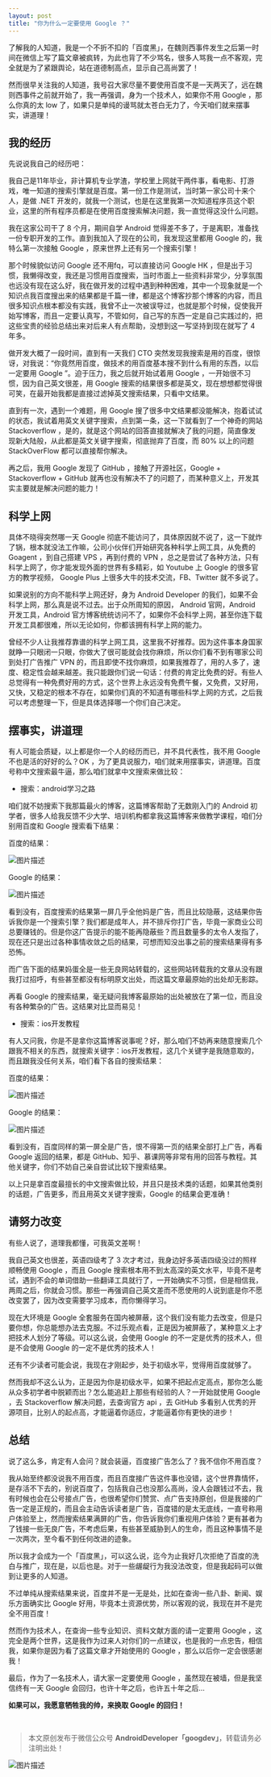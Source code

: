 ```yaml
---
layout: post
title: "你为什么一定要使用 Google ？"
---
```



了解我的人知道，我是一个不折不扣的「百度黑」，在魏则西事件发生之后第一时间在微信上写了篇文章被疯转，为此也背了不少骂名，很多人骂我一点不客观，完全就是为了紧跟舆论，站在道德制高点，显示自己高尚罢了！

然而很早关注我的人知道，我号召大家尽量不要使用百度不是一天两天了，远在魏则西事件之前就开始了，我一再强调，身为一个技术人，如果你不用 Google ，那么你真的太 low 了，如果只是单纯的谩骂就太苍白无力了，今天咱们就来摆事实，讲道理！

## 我的经历

先说说我自己的经历吧：

我自己是11年毕业，非计算机专业学渣，学校里上网就干两件事，看电影、打游戏，唯一知道的搜索引擎就是百度。第一份工作是测试，当时第一家公司十来个人，是做 .NET 开发的，就我一个测试，也是在这里我第一次知道程序员这个职业，这里的所有程序员都是在使用百度搜索解决问题，我一直觉得这没什么问题。

我在这家公司干了 8 个月，期间自学 Android 觉得差不多了，于是离职，准备找一份专职开发的工作。直到我加入了现在的公司，我发现这里都用 Google 的，我特么第一次接触 Google ，原来世界上还有另一个搜索引擎！

那个时候貌似访问 Google 还不用fq，可以直接访问 Google HK ，但是出于习惯，我懒得改变，我还是习惯用百度搜索，当时市面上一些资料非常少，分享氛围也远没有现在这么好，我在做开发的过程中遇到种种困难，其中一个现象就是一个知识点我百度搜出来的结果都是千篇一律，都是这个博客抄那个博客的内容，而且很多知识点根本都没有实践，我曾不止一次被误导过，也就是那个时候，促使我开始写博客，而且一定要认真写，不管如何，自己写的东西一定是自己实践过的，把这些宝贵的经验总结出来对后来人有点帮助，没想到这一写坚持到现在就写了 4 年多。

做开发大概了一段时间，直到有一天我们 CTO 突然发现我搜索是用的百度，很惊讶，对我说：“你竟然用百度，做技术的用百度基本搜不到什么有用的东西，以后一定要用 Google ”。迫于压力，我之后就开始试着用 Google ，一开始很不习惯，因为自己英文很差，用 Google 搜索的结果很多都是英文，现在想想都觉得很可笑，在最开始我都是直接过滤掉英文搜索结果，只看中文结果。

直到有一次，遇到一个难题，用 Google 搜了很多中文结果都没能解决，抱着试试的状态，我试着用英文关键字搜索，点到第一条，这一下就看到了一个神奇的网站 Stackoverflow ，是的，就是这个网站的回答直接就解决了我的问题，简直像发现新大陆般，从此都是英文关键字搜索，彻底抛弃了百度，而 80% 以上的问题 StackOverFlow 都可以直接帮你解决。

再之后，我用 Google 发现了 GitHub ，接触了开源社区，Google + Stackoverflow + GitHub 就再也没有解决不了的问题了，而某种意义上，开发其实主要就是解决问题的能力！

## 科学上网

具体不晓得突然哪一天 Google 彻底不能访问了，具体原因就不说了，这一下就炸了锅，根本就没法工作嘛，公司小伙伴们开始研究各种科学上网工具，从免费的 Goagent ，到自己搭建 VPS ，再到付费的 VPN ，总之是尝试了各种方法，只有科学上网了，你才能发现外面的世界有多精彩，如 Youtube 上 Google 的很多官方的教学视频， Google Plus 上很多大牛的技术交流，FB、Twitter 就不多说了。

如果说别的方向不能科学上网还好，身为 Android Developer 的我们，如果不会科学上网，那么真是说不过去。出于众所周知的原因， Android 官网，Android 开发工具，Android 官方博客统统访问不了，如果你不会科学上网，甚至你连下载开发工具都很难，所以无论如何，你都该拥有科学上网的能力。

曾经不少人让我推荐靠谱的科学上网工具，这里我不好推荐。因为这件事本身国家就睁一只眼闭一只眼，你做大了很可能就会找你麻烦，所以你们看不到有哪家公司到处打广告推广 VPN 的，而且即使不找你麻烦，如果我推荐了，用的人多了，速度、稳定性会越来越差。我只能跟你们说一句话：付费的肯定比免费的好。有些人总觉得有一种免费好用的方式，这个世界上永远没有免费午餐，又免费，又好用，又快，又稳定的根本不存在，如果你们真的不知道有哪些科学上网的方式，之后我可以考虑整理一下，但是具体选择哪一个你们自己决定。

## 摆事实，讲道理

有人可能会质疑，以上都是你一个人的经历而已，并不具代表性，我不用 Google 不也是活的好好的么？OK ，为了更具说服力，咱们就来用摆事实，讲道理。百度号称中文搜索最牛逼，那么咱们就拿中文搜索来做比较：

- 搜索：android学习之路

咱们就不妨搜索下我那篇最火的博客，这篇博客帮助了无数刚入门的 Android 初学者，很多人给我反馈不少大学、培训机构都拿我这篇博客来做教学课程，咱们分别用百度和 Google 搜索看下结果：

百度的结果：


![图片描述](/image/baidu_android.png)

Google 的结果：


![图片描述](/image/google_android.png)

看到没有，百度搜索的结果第一屏几乎全他妈是广告，而且比较隐蔽，这结果你告诉我你是一个搜索引擎？我们都是成年人，并不排斥你打广告，毕竟一家商业公司总要赚钱的。但是你这广告提示的能不能再隐蔽些？而且数量多的太令人发指了，现在还只是出过各种事情收敛之后的结果，可想而知没出事之前的搜索结果得有多恐怖。

而广告下面的结果妈蛋全是一些无良网站转载的，这些网站转载我的文章从没有跟我打过招呼，有些甚至都没有标明原文出处，而这篇文章最原始的出处却无影踪。

再看 Google 的搜索结果，毫无疑问我博客最原始的出处被放在了第一位，而且没有各种繁杂的广告。这结果对比显而易见！

- 搜索：ios开发教程

有人又问我，你是不是拿你这篇博客说事呢？好，那么咱们不妨再来随意搜索几个跟我不相关的东西，就搜索关键字：ios开发教程，这几个关键字是我随意取的，而且跟我没任何关系，咱们看下各自的搜索结果：

百度的结果：

![图片描述](/image/baidu_ios.png)

Google 的结果：


![图片描述](/image/google_ios.png)

看到没有，百度同样的第一屏全是广告，恨不得第一页的结果全部打上广告，再看 Google 返回的结果，都是 GitHub、知乎、慕课网等非常有用的回答与教程。其他关键字，你们不妨自己亲自尝试比较下搜索结果。

以上只是拿百度最擅长的中文搜索做比较，并且只是技术类的话题，如果其他类别的话题，广告更多，而且用英文关键字搜索，Google 的结果会更准确！

## 请努力改变

有些人说了，道理我都懂，可我英文差啊！

我自己英文也很差，英语四级考了 3 次才考过，我身边好多英语四级没过的照样顺畅使用 Google ，而且 Google 搜索根本用不到太高深的英文水平，毕竟不是考试，遇到不会的单词借助一些翻译工具就行了，一开始确实不习惯，但是相信我，两周之后，你就会习惯。那些一再强调自己英文差而不愿使用的人说到底是你不愿改变罢了，因为改变需要学习成本，而你懒得学习。

现在大环境是 Google 全套服务在国内被屏蔽，这个我们没有能力去改变，但是只要你想，你总能想办法去克服。不过乐观点看，正是因为被屏蔽了，某种意义上才把技术人划分了等级。可以这么说，会使用 Google 的不一定是优秀的技术人，但是不会使用 Google 的一定不是优秀的技术人！

还有不少读者可能会说，我现在才刚起步，处于初级水平，觉得用百度就够了。

然而我却不这么认为，正是因为你是初级水平，如果不把起点定高点，那你怎么能从众多初学者中脱颖而出？怎么能追赶上那些有经验的人？一开始就使用 Google ，去 Stackoverflow 解决问题，去查询官方 api ，去 GitHub 多看别人优秀的开源项目，比别人的起点高，才能逼着你适应，才能逼着你有更快的进步！

## 总结

说了这么多，肯定有人会问？就会装逼，百度接广告怎么了？我不信你不用百度？

我从始至终都没说我不用百度，而且百度接广告这件事也没错，这个世界靠情怀，是存活不下去的，别说百度了，包括我自己也没那么高尚，没人会跟钱过不去，我有时候也会在公号接点广告，也很希望你们赞赏、点广告支持原创，但是我接的广告一定是正规的，而且会主动告诉读者是广告，百度错的是太无底线，一直号称用户体验至上，然而搜索结果满屏的广告，你告诉我你们重视用户体验？更有甚者为了钱接一些无良广告，不考虑后果，有些甚至威胁到人的生命，而且这种事情不是一次两次，至今看不到任何改进的迹象。

所以我才会成为一个「百度黑」，可以这么说，迄今为止我好几次拒绝了百度的洗白与推广，现在是，以后也是。对于一些龌龊行为我没法改变，但是我起码可以做到让更多的人知道。

不过单纯从搜索结果来说，百度并不是一无是处，比如在查询一些八卦、新闻、娱乐方面确实比 Google 好用，毕竟本土资源优势，所以客观的说，我现在并不是完全不用百度！

然而作为技术人，在查询一些专业知识、资料文献方面的请一定要用 Google ，这完全是两个世界，这是我作为过来人对你们的一点建议，也是我的一点忠告，相信我，如果你是因为看了这篇文章才开始使用的 Google ，那么以后你一定会很感谢我！


最后，作为了一名技术人，请大家一定要使用 Google ，虽然现在被墙，但是我坚信终有一天 Google 会回归，也许十年之后，也许五十年之后...


**如果可以，我愿意牺牲我的帅，来换取 Google 的回归！**


<br />

> 本文原创发布于微信公众号 **AndroidDeveloper「googdev」**，转载请务必注明出处！

![图片描述](/image/weixinpublic.jpg)




